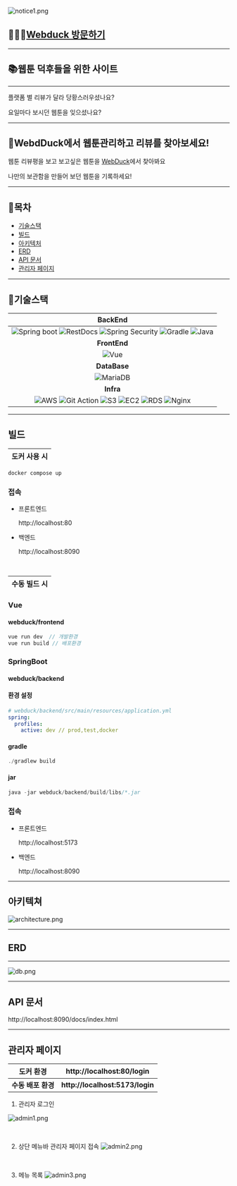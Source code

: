 ![notice1.png](img/notice1.png)

## 🧑🏻‍💻<a href="https://webduck.info">Webduck 방문하기</a>

---

## 📚웹툰 덕후들을 위한 사이트

--- 
플랫폼 별 리뷰가 달라 당황스러우셨나요?

요일마다 보시던 웹툰을 잊으셨나요?

---

## 🥸WebdDuck에서 웹툰관리하고 리뷰를 찾아보세요!
웹툰 리뷰평을 보고 보고싶은 웹툰을 <a href="https://webduck.info">WebDuck</a>에서 찾아봐요

나만의 보관함을 만들어 보던 웹툰을 기록하세요!

---

## 📝목차

- [기술스택](#기술스택)
- [빌드](#빌드)
- [아키텍처](#아키텍쳐)
- [ERD](#erd)
- [API 문서](#api-문서)
- [관리자 페이지](#관리자-페이지)

---

## 🔧기술스택


|                                                                                                                                                                                                                                                                           **BackEnd**                                                                                                                                                                                                                                                                           |         
|:---------------------------------------------------------------------------------------------------------------------------------------------------------------------------------------------------------------------------------------------------------------------------------------------------------------------------------------------------------------------------------------------------------------------------------------------------------------------------------------------------------------------------------------------------------------:| 
| ![Spring boot](https://img.shields.io/badge/SpringBoot-6DB33F?style=flat-square&logo=SpringBoot&logoColor=white) ![RestDocs](https://img.shields.io/badge/RestDocs-ff?style=flat-square&logo=SpringBoot&logoColor=white) ![Spring Security](https://img.shields.io/badge/SpringSecurity-6DB33F?style=flat-square&logo=SpringSecurity&logoColor=white) ![Gradle](https://img.shields.io/badge/Gradle-white?style=flat-square&logo=gradle&color=02303A) ![Java](https://img.shields.io/badge/Java-ED8B00?style=flat-square&logo=java&logoColor=white)
|                                                                                                                                                                                                                                                                          **FrontEnd**                                                                                                                                                                                                                                                                           
|                                                                                                                                                                                                                             ![Vue](https://img.shields.io/badge/Vue.js-35495E?style=flat-the-badge&logo=vuedotjs&logoColor=4FC08D)                                                                                                                                                                                                                              
|                                                                                                                                                                                                                                                                          **DataBase**                                                                                                                                                                                                                                                                           
|                                                                                                                                                                                                                         ![MariaDB](https://img.shields.io/badge/MariaDB-003545?style=flat-the-badge&logo=mariadb&logoColor=white)                                                                                                                                                                                                                              
|                                                                                                                                                                                                                                                                            **Infra**                                                                                                                                                                                                                                                                            |
| ![AWS](https://img.shields.io/badge/AWS-232F3E?style=flat-square&logo=AmazonAWS&logoColor=white) ![Git Action](https://img.shields.io/badge/GitAction-2088FF?style=flat-square&logo=GithubActions&logoColor=white) ![S3](https://img.shields.io/badge/S3-569A31?style=flat-square&logo=AmazonS3&logoColor=white) ![EC2](https://img.shields.io/badge/EC2-orange?style=flat-square&logo=AmazonAWS&logoColor=white) ![RDS](https://img.shields.io/badge/RDS-1E90FF?style=flat-square&logo=AmazonAWS&logoColor=white) ![Nginx](https://img.shields.io/badge/Nginx-009639?style=flat-square&logo=Nginx&logoColor=white)
---

## 빌드

| **도커 사용 시** |
|:-----------:|
```
docker compose up
```
### 접속
- 프론트엔드

    http://localhost:80

- 백엔드

    http://localhost:8090



<br/>

| **수동 빌드 시** |
|:-----------:|
### Vue
#### webduck/frontend
```java
vue run dev  // 개발환경
vue run build // 배포환경
```
### SpringBoot
#### webduck/backend
#### 환경 설정
```yaml
# webduck/backend/src/main/resources/application.yml
spring:
  profiles:
    active: dev // prod,test,docker

```


#### gradle
```java
./gradlew build
```

#### jar
```java
java -jar webduck/backend/build/libs/*.jar
```

### 접속
- 프론트엔드

  http://localhost:5173

- 백엔드

  http://localhost:8090

---

## 아키텍쳐
![architecture.png](img/architecture.png)

---


## ERD

---
![db.png](img/db.png)

---

## API 문서
http://localhost:8090/docs/index.html

---

## 관리자 페이지



|  **도커 환경**   |  **http://localhost:80/login**  |
|:------------:|:-------------------------------:|
| **수동 배포 환경** | **http://localhost:5173/login** |

1. 관리자 로그인

![admin1.png](img/admin1.png)

<br/>


2. 상단 메뉴바 관리자 페이지 접속
![admin2.png](img/admin2.png)

<br/>

3. 메뉴 목록
![admin3.png](img/admin3.png)

